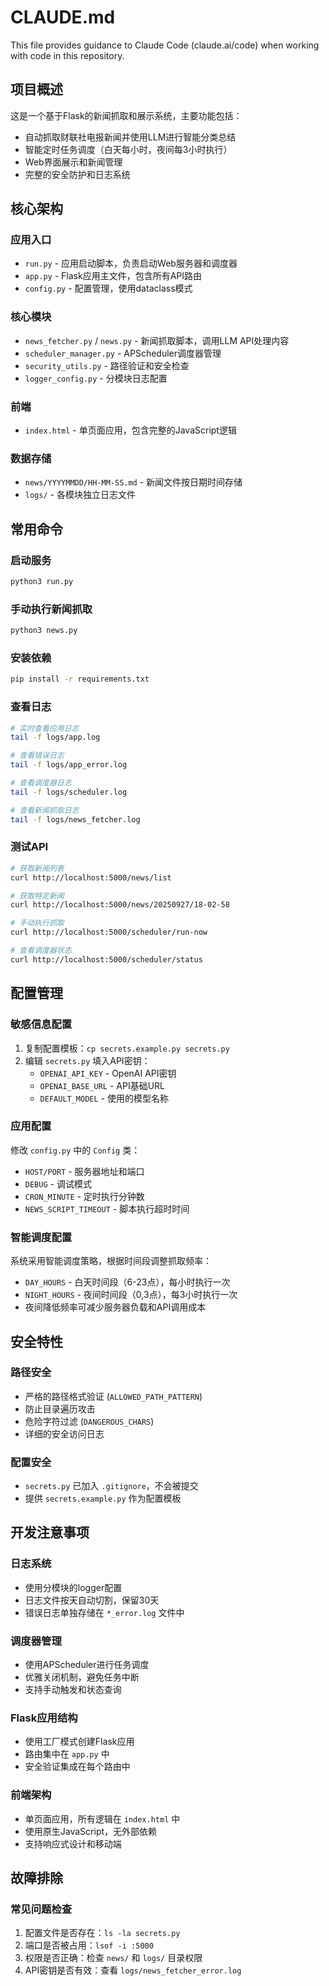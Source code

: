 # CLAUDE.md

This file provides guidance to Claude Code (claude.ai/code) when working with code in this repository.

## 项目概述

这是一个基于Flask的新闻抓取和展示系统，主要功能包括：
- 自动抓取财联社电报新闻并使用LLM进行智能分类总结
- 智能定时任务调度（白天每小时，夜间每3小时执行）
- Web界面展示和新闻管理
- 完整的安全防护和日志系统

## 核心架构

### 应用入口
- `run.py` - 应用启动脚本，负责启动Web服务器和调度器
- `app.py` - Flask应用主文件，包含所有API路由
- `config.py` - 配置管理，使用dataclass模式

### 核心模块
- `news_fetcher.py` / `news.py` - 新闻抓取脚本，调用LLM API处理内容
- `scheduler_manager.py` - APScheduler调度器管理
- `security_utils.py` - 路径验证和安全检查
- `logger_config.py` - 分模块日志配置

### 前端
- `index.html` - 单页面应用，包含完整的JavaScript逻辑

### 数据存储
- `news/YYYYMMDD/HH-MM-SS.md` - 新闻文件按日期时间存储
- `logs/` - 各模块独立日志文件

## 常用命令

### 启动服务
```bash
python3 run.py
```

### 手动执行新闻抓取
```bash
python3 news.py
```

### 安装依赖
```bash
pip install -r requirements.txt
```

### 查看日志
```bash
# 实时查看应用日志
tail -f logs/app.log

# 查看错误日志
tail -f logs/app_error.log

# 查看调度器日志
tail -f logs/scheduler.log

# 查看新闻抓取日志
tail -f logs/news_fetcher.log
```

### 测试API
```bash
# 获取新闻列表
curl http://localhost:5000/news/list

# 获取特定新闻
curl http://localhost:5000/news/20250927/18-02-58

# 手动执行抓取
curl http://localhost:5000/scheduler/run-now

# 查看调度器状态
curl http://localhost:5000/scheduler/status
```

## 配置管理

### 敏感信息配置
1. 复制配置模板：`cp secrets.example.py secrets.py`
2. 编辑 `secrets.py` 填入API密钥：
   - `OPENAI_API_KEY` - OpenAI API密钥
   - `OPENAI_BASE_URL` - API基础URL
   - `DEFAULT_MODEL` - 使用的模型名称

### 应用配置
修改 `config.py` 中的 `Config` 类：
- `HOST/PORT` - 服务器地址和端口
- `DEBUG` - 调试模式
- `CRON_MINUTE` - 定时执行分钟数
- `NEWS_SCRIPT_TIMEOUT` - 脚本执行超时时间

### 智能调度配置
系统采用智能调度策略，根据时间段调整抓取频率：
- `DAY_HOURS` - 白天时间段（6-23点），每小时执行一次
- `NIGHT_HOURS` - 夜间时间段（0,3点），每3小时执行一次
- 夜间降低频率可减少服务器负载和API调用成本

## 安全特性

### 路径安全
- 严格的路径格式验证 (`ALLOWED_PATH_PATTERN`)
- 防止目录遍历攻击
- 危险字符过滤 (`DANGEROUS_CHARS`)
- 详细的安全访问日志

### 配置安全
- `secrets.py` 已加入 `.gitignore`，不会被提交
- 提供 `secrets.example.py` 作为配置模板

## 开发注意事项

### 日志系统
- 使用分模块的logger配置
- 日志文件按天自动切割，保留30天
- 错误日志单独存储在 `*_error.log` 文件中

### 调度器管理
- 使用APScheduler进行任务调度
- 优雅关闭机制，避免任务中断
- 支持手动触发和状态查询

### Flask应用结构
- 使用工厂模式创建Flask应用
- 路由集中在 `app.py` 中
- 安全验证集成在每个路由中

### 前端架构
- 单页面应用，所有逻辑在 `index.html` 中
- 使用原生JavaScript，无外部依赖
- 支持响应式设计和移动端

## 故障排除

### 常见问题检查
1. 配置文件是否存在：`ls -la secrets.py`
2. 端口是否被占用：`lsof -i :5000`
3. 权限是否正确：检查 `news/` 和 `logs/` 目录权限
4. API密钥是否有效：查看 `logs/news_fetcher_error.log`